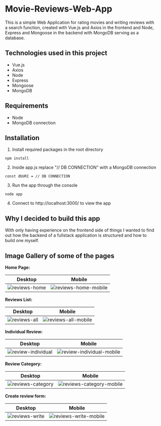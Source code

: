 # Movie-Reviews-Web-App
This is a simple Web Application for rating movies and writing reviews with a search function, created with Vue.js and Axios in the frontend and Node, Express and Mongoose in the backend with MongoDB serving as a database.

## Technologies used in this project
* Vue.js
* Axios
* Node
* Express
* Mongoose
* MongoDB

## Requirements
* Node
* MongoDB connection

## Installation
1. Install required packages in the root directory
```
npm install
```
2. Inside app.js replace "// DB CONNECTION" with a MongoDB connection 
```
const dbURI = // DB CONNECTION
```
3. Run the app through the console
```
node app
```
4. Connect to http://localhost:3000/ to view the app

## Why I decided to build this app
With only having experience on the frontend side of things I wanted to find out how the backend of a fullstack application is structured and how to build one myself.


## Image Gallery of some of the pages
**Home Page:**

Desktop             |  Mobile
:-------------------------:|:-------------------------:
![reviews-home](https://github.com/marioP2000/Movie-Reviews-Web-App/assets/132082343/b2631864-d332-4003-8bac-79a5eb101277)  |  ![reviews-home-mobile](https://github.com/marioP2000/Movie-Reviews-Web-App/assets/132082343/64c2b1d7-b978-4a90-9c46-ef0ffe0386c3)

**Reviews List:**

Desktop             |  Mobile
:-------------------------:|:-------------------------:
![reviews-all](https://github.com/marioP2000/Movie-Reviews-Web-App/assets/132082343/40c60e08-8e54-4a5c-8ef7-098333aa5527)  |  ![reviews-all-mobile](https://github.com/marioP2000/Movie-Reviews-Web-App/assets/132082343/b6dac1d7-2aa8-4a4a-b6af-64d5a98cd369)

**Individual Review:**

Desktop             |  Mobile
:-------------------------:|:-------------------------:
![review-individual](https://github.com/marioP2000/Movie-Reviews-Web-App/assets/132082343/bcde5266-f9ca-4e0a-8eb5-2f34cbdd78d6)  |  ![review-individual-mobile](https://github.com/marioP2000/Movie-Reviews-Web-App/assets/132082343/fd4cc65a-1aa8-4219-9b1d-8b8fa97026dd)

**Review Category:**

Desktop             |  Mobile
:-------------------------:|:-------------------------:
![reviews-category](https://github.com/marioP2000/Movie-Reviews-Web-App/assets/132082343/beea4086-686b-443b-b394-b48b3959e935)  |  ![reviews-category-mobile](https://github.com/marioP2000/Movie-Reviews-Web-App/assets/132082343/c02a48e2-32f6-4259-b948-b09b558d2b3a)

**Create review form:**

Desktop             |  Mobile
:-------------------------:|:-------------------------:
![reviews-write](https://github.com/marioP2000/Movie-Reviews-Web-App/assets/132082343/5b1cd9fb-e8a4-4d43-9630-adc8808644f6)  |  ![reviews-write-mobile](https://github.com/marioP2000/Movie-Reviews-Web-App/assets/132082343/ba35574a-2b2a-4f6b-afcd-9c1a720a06fe)












